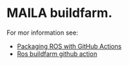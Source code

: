 
# MAILA buildfarm.

For mor information see:
- [Packaging ROS with GitHub Actions](https://picknik.ai/ros/debian/packaging/2023/02/27/packaging-ros-with-github-actions.html)
- [Ros buildfarm github action](https://github.com/marketplace/actions/ros-buildfarm)
